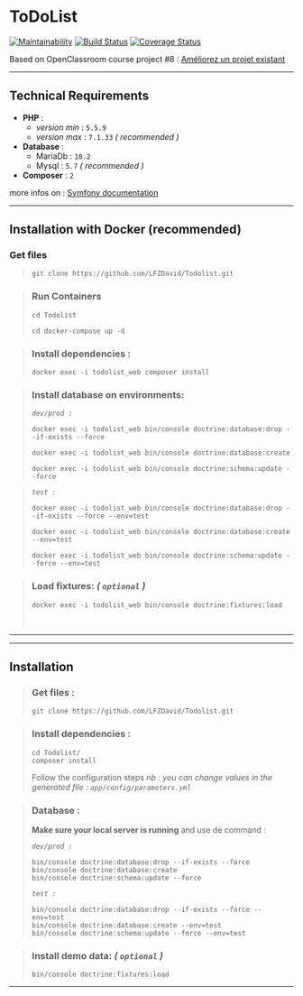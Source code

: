 ToDoList
========

[![Maintainability](https://api.codeclimate.com/v1/badges/bea5d5c5ba9d1bd9b52e/maintainability)](https://codeclimate.com/github/LFZDavid/Todolist/maintainability)
[![Build Status](https://app.travis-ci.com/LFZDavid/Todolist.svg?branch=main)](https://app.travis-ci.com/LFZDavid/Todolist)
[![Coverage Status](https://coveralls.io/repos/github/LFZDavid/Todolist/badge.svg?branch=audit)](https://coveralls.io/github/LFZDavid/Todolist?branch=main)

Based on OpenClassroom course project #8 : [Améliorez un projet existant](https://openclassrooms.com/projects/ameliorer-un-projet-existant-1)

---

## Technical Requirements
* __PHP__ :
    * _version min_ : `5.5.9`
    * _version max_ : `7.1.33` _( recommended )_
* __Database__ :
    * MariaDb : `10.2`
    * Mysql : `5.7` _( recommended )_
* __Composer__ : `2`

more infos on : [Symfony documentation](https://symfony.com/doc/3.1/setup/web_server_configuration.html#apache-with-php-fpm)

---

## Installation with Docker __(recommended)__
### Get files
>```
>git clone https://github.com/LFZDavid/Todolist.git
>```

>### Run Containers
>```
>cd Todolist
>```
>```
>cd docker-compose up -d
>```

>### Install dependencies : 
>```
>docker exec -i todolist_web composer install
>```

>### Install database on environments:
>
>_`dev/prod :`_
>```
>docker exec -i todolist_web bin/console doctrine:database:drop --if-exists --force
>```
>```
>docker exec -i todolist_web bin/console doctrine:database:create
>```
>```
>docker exec -i todolist_web bin/console doctrine:schema:update --force
>```

>_`test :`_
>```
>docker exec -i todolist_web bin/console doctrine:database:drop --if-exists --force --env=test
>```
>```
>docker exec -i todolist_web bin/console doctrine:database:create --env=test
>```
>```
>docker exec -i todolist_web bin/console doctrine:schema:update --force --env=test
>```

>### Load fixtures: _( `optional` )_
>    ```
>    docker exec -i todolist_web bin/console doctrine:fixtures:load
>    ```
><br>

---

---

## Installation
>### Get files : 
>```
>git clone https://github.com/LFZDavid/Todolist.git
>```

>### Install dependencies : 
>```
>cd Todolist/
>composer install
>```
>Follow the configuration steps
> _nb : you can change values in the generated file : `app/config/parameters.yml`_

>### Database :
>__Make sure your local server is running__ and use de command : 
>
>_`dev/prod :`_
>```
>bin/console doctrine:database:drop --if-exists --force
>bin/console doctrine:database:create
>bin/console doctrine:schema:update --force
>```
>_`test :`_
>```
>bin/console doctrine:database:drop --if-exists --force --env=test
>bin/console doctrine:database:create --env=test
>bin/console doctrine:schema:update --force --env=test
>```

>### Install demo data: _( `optional` )_
>    ```
>    bin/console doctrine:fixtures:load
>    ```

---
